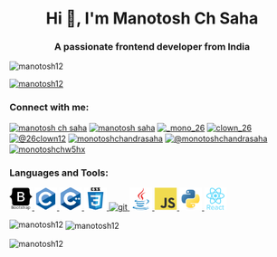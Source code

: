 <h1 align="center">Hi 👋, I'm Manotosh Ch Saha</h1>
<h3 align="center">A passionate frontend developer from India</h3>

<p align="left"> <img src="https://komarev.com/ghpvc/?username=manotosh12&label=Profile%20views&color=0e75b6&style=flat" alt="manotosh12" /> </p>

<p align="left"> <a href="https://github.com/ryo-ma/github-profile-trophy"><img src="https://github-profile-trophy.vercel.app/?username=manotosh12" alt="manotosh12" /></a> </p>

<h3 align="left">Connect with me:</h3>
<p align="left">
<a href="https://linkedin.com/in/manotosh-ch-saha-62015a227" target="blank"><img align="center" src="https://raw.githubusercontent.com/rahuldkjain/github-profile-readme-generator/master/src/images/icons/Social/linked-in-alt.svg" alt="manotosh ch saha" height="30" width="40" /></a>
<a href="https://fb.com/manotosh saha" target="blank"><img align="center" src="https://raw.githubusercontent.com/rahuldkjain/github-profile-readme-generator/master/src/images/icons/Social/facebook.svg" alt="manotosh saha" height="30" width="40" /></a>
<a href="https://instagram.com/_mono_26" target="blank"><img align="center" src="https://raw.githubusercontent.com/rahuldkjain/github-profile-readme-generator/master/src/images/icons/Social/instagram.svg" alt="_mono_26" height="30" width="40" /></a>
<a href="https://www.codechef.com/users/clown_26" target="blank"><img align="center" src="https://cdn.jsdelivr.net/npm/simple-icons@3.1.0/icons/codechef.svg" alt="clown_26" height="30" width="40" /></a>
<a href="https://www.hackerrank.com/@26clown12" target="blank"><img align="center" src="https://raw.githubusercontent.com/rahuldkjain/github-profile-readme-generator/master/src/images/icons/Social/hackerrank.svg" alt="@26clown12" height="30" width="40" /></a>
<a href="https://www.leetcode.com/monotoshchandrasaha" target="blank"><img align="center" src="https://raw.githubusercontent.com/rahuldkjain/github-profile-readme-generator/master/src/images/icons/Social/leet-code.svg" alt="monotoshchandrasaha" height="30" width="40" /></a>
<a href="https://www.hackerearth.com/@monotoshchandrasaha" target="blank"><img align="center" src="https://raw.githubusercontent.com/rahuldkjain/github-profile-readme-generator/master/src/images/icons/Social/hackerearth.svg" alt="@monotoshchandrasaha" height="30" width="40" /></a>
<a href="https://auth.geeksforgeeks.org/user/monotoshchw5hx" target="blank"><img align="center" src="https://raw.githubusercontent.com/rahuldkjain/github-profile-readme-generator/master/src/images/icons/Social/geeks-for-geeks.svg" alt="monotoshchw5hx" height="30" width="40" /></a>
</p>

<h3 align="left">Languages and Tools:</h3>
<p align="left"> <a href="https://getbootstrap.com" target="_blank" rel="noreferrer"> <img src="https://raw.githubusercontent.com/devicons/devicon/master/icons/bootstrap/bootstrap-plain-wordmark.svg" alt="bootstrap" width="40" height="40"/> </a> <a href="https://www.cprogramming.com/" target="_blank" rel="noreferrer"> <img src="https://raw.githubusercontent.com/devicons/devicon/master/icons/c/c-original.svg" alt="c" width="40" height="40"/> </a> <a href="https://www.w3schools.com/cpp/" target="_blank" rel="noreferrer"> <img src="https://raw.githubusercontent.com/devicons/devicon/master/icons/cplusplus/cplusplus-original.svg" alt="cplusplus" width="40" height="40"/> </a> <a href="https://www.w3schools.com/css/" target="_blank" rel="noreferrer"> <img src="https://raw.githubusercontent.com/devicons/devicon/master/icons/css3/css3-original-wordmark.svg" alt="css3" width="40" height="40"/> </a> <a href="https://git-scm.com/" target="_blank" rel="noreferrer"> <img src="https://www.vectorlogo.zone/logos/git-scm/git-scm-icon.svg" alt="git" width="40" height="40"/> </a> <a href="https://www.java.com" target="_blank" rel="noreferrer"> <img src="https://raw.githubusercontent.com/devicons/devicon/master/icons/java/java-original.svg" alt="java" width="40" height="40"/> </a> <a href="https://developer.mozilla.org/en-US/docs/Web/JavaScript" target="_blank" rel="noreferrer"> <img src="https://raw.githubusercontent.com/devicons/devicon/master/icons/javascript/javascript-original.svg" alt="javascript" width="40" height="40"/> </a> <a href="https://www.python.org" target="_blank" rel="noreferrer"> <img src="https://raw.githubusercontent.com/devicons/devicon/master/icons/python/python-original.svg" alt="python" width="40" height="40"/> </a> <a href="https://reactjs.org/" target="_blank" rel="noreferrer"> <img src="https://raw.githubusercontent.com/devicons/devicon/master/icons/react/react-original-wordmark.svg" alt="react" width="40" height="40"/> </a> </p>

<p><img align="left" src="https://github-readme-stats.vercel.app/api/top-langs?username=manotosh12&show_icons=true&locale=en&layout=compact" alt="manotosh12" /></p>

<p>&nbsp;<img align="center" src="https://github-readme-stats.vercel.app/api?username=manotosh12&show_icons=true&locale=en" alt="manotosh12" /></p>

<p><img align="center" src="https://github-readme-streak-stats.herokuapp.com/?user=manotosh12&" alt="manotosh12" /></p>

